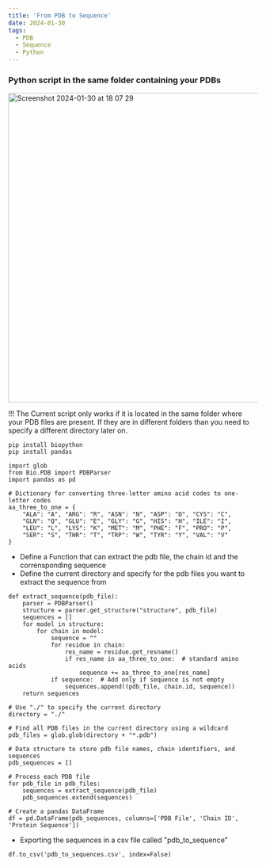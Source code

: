 ```yaml
---
title: 'From PDB to Sequence'
date: 2024-01-30
tags:
  - PDB
  - Sequence
  - Python
---
```

### Python script in the same folder containing your PDBs

<img width="625" alt="Screenshot 2024-01-30 at 18 07 29" src="https://github.com/simoneatt11/simoeatt11.github.io/assets/61795621/4f8b5a31-6760-4eb9-b195-a2cdc022e03b">

!!! The Current script only works if it is located in the same folder where your PDB files are present. If they are in different folders than you need to specify a different directory later on. 

```
pip install biopython
pip install pandas
```


```
import glob
from Bio.PDB import PDBParser
import pandas as pd

# Dictionary for converting three-letter amino acid codes to one-letter codes
aa_three_to_one = {
    "ALA": "A", "ARG": "R", "ASN": "N", "ASP": "D", "CYS": "C",
    "GLN": "Q", "GLU": "E", "GLY": "G", "HIS": "H", "ILE": "I",
    "LEU": "L", "LYS": "K", "MET": "M", "PHE": "F", "PRO": "P",
    "SER": "S", "THR": "T", "TRP": "W", "TYR": "Y", "VAL": "V"
}
```
- Define a Function that can extract the pdb file, the chain id and the corrensponding sequence
- Define the current directory and specify for the pdb files you want to extract the sequence from
```
def extract_sequence(pdb_file):
    parser = PDBParser()
    structure = parser.get_structure("structure", pdb_file)
    sequences = []
    for model in structure:
        for chain in model:
            sequence = ""
            for residue in chain:
                res_name = residue.get_resname()
                if res_name in aa_three_to_one:  # standard amino acids
                    sequence += aa_three_to_one[res_name]
            if sequence:  # Add only if sequence is not empty
                sequences.append((pdb_file, chain.id, sequence))
    return sequences

# Use "./" to specify the current directory
directory = "./"

# Find all PDB files in the current directory using a wildcard
pdb_files = glob.glob(directory + "*.pdb")

# Data structure to store pdb file names, chain identifiers, and sequences
pdb_sequences = []

# Process each PDB file
for pdb_file in pdb_files:
    sequences = extract_sequence(pdb_file)
    pdb_sequences.extend(sequences)

# Create a pandas DataFrame
df = pd.DataFrame(pdb_sequences, columns=['PDB File', 'Chain ID', 'Protein Sequence'])
```
- Exporting the sequences in a csv file called "pdb_to_sequence"

```
df.to_csv('pdb_to_sequences.csv', index=False)
```
